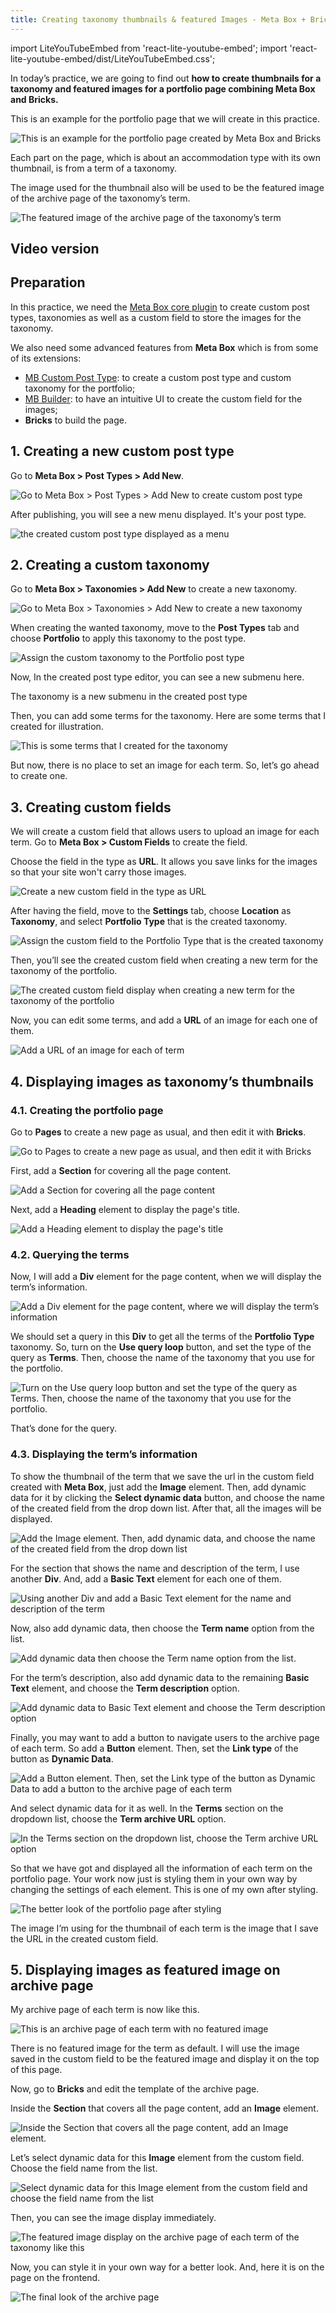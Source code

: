 ```yaml
---
title: Creating taxonomy thumbnails & featured Images - Meta Box + Bricks
---
```


import LiteYouTubeEmbed from 'react-lite-youtube-embed';
import 'react-lite-youtube-embed/dist/LiteYouTubeEmbed.css';

In today’s practice, we are going to find out **how to create thumbnails for a taxonomy and featured images for a portfolio page combining Meta Box and Bricks.**

This is an example for the portfolio page that we will create in this practice.

![This is an example for the portfolio page created by Meta Box and Bricks](https://imgur.elightup.com/Z2WCZ7V.png)

Each part on the page, which is about an accommodation type with its own thumbnail, is from a term of a taxonomy.

The image used for the thumbnail also will be used to be the featured image of the archive page of the taxonomy’s term.

![The featured image of the archive page of the taxonomy’s term](https://imgur.elightup.com/hTPdzAW.png)

## Video version

<LiteYouTubeEmbed id='kREKAKMPQ0s' />

## Preparation

In this practice, we need the [Meta Box core plugin](https://wordpress.org/plugins/meta-box/) to create custom post types, taxonomies as well as a custom field to store the images for the taxonomy.

We also need some advanced features from **Meta Box** which is from some of its extensions:

* [MB Custom Post Type](https://metabox.io/plugins/custom-post-type/): to create a custom post type and custom taxonomy for the portfolio;
* [MB Builder](https://metabox.io/plugins/meta-box-builder/): to have an intuitive UI to create the custom field for the images;
* **Bricks** to build the page.

## 1. Creating a new custom post type

Go to **Meta Box > Post Types > Add New**.

![Go to Meta Box > Post Types > Add New to create custom post type](https://imgur.elightup.com/Wpk4BEM.png)

After publishing, you will see a new menu displayed. It's your post type.

![the created custom post type displayed as a menu](https://imgur.elightup.com/Geumgm5.png)

## 2. Creating a custom taxonomy

Go to **Meta Box > Taxonomies > Add New** to create a new taxonomy.

![Go to Meta Box > Taxonomies > Add New to create a new taxonomy](https://imgur.elightup.com/0InBgvq.png)

When creating the wanted taxonomy, move to the **Post Types** tab and choose **Portfolio** to apply this taxonomy to the post type.

![Assign the custom taxonomy to the Portfolio post type](https://imgur.elightup.com/3KPMyWR.png)

Now, In the created post type editor, you can see a new submenu here.

The taxonomy is a new submenu in the created post type

Then, you can add some terms for the taxonomy. Here are some terms that I created for illustration.

![This is some terms that I created for the taxonomy](https://imgur.elightup.com/CQP6S7Y.png)

But now, there is no place to set an image for each term. So, let’s go ahead to create one.

## 3. Creating custom fields

We will create a custom field that allows users to upload an image for each term. Go to **Meta Box > Custom Fields** to create the field.

Choose the field in the type as **URL**. It allows you save links for the images so that your site won't carry those images.

![Create a new custom field in the type as URL](https://imgur.elightup.com/LX7ZwNf.png)

After having the field, move to the **Settings** tab, choose **Location** as **Taxonomy**, and select **Portfolio Type** that is the created taxonomy.

![Assign the custom field to the Portfolio Type that is the created taxonomy](https://imgur.elightup.com/Ua4xg3m.png)

Then, you’ll see the created custom field when creating a new term for the taxonomy of the portfolio.

![The created custom field display when creating a new term for the taxonomy of the portfolio](https://imgur.elightup.com/bHXIVwW.png)

Now, you can edit some terms, and add a **URL** of an image for each one of them.

![Add a URL of an image for each of term](https://imgur.elightup.com/oaav5GL.png)

## 4. Displaying images as taxonomy’s thumbnails

### 4.1. Creating the portfolio page

Go to **Pages** to create a new page as usual, and then edit it with **Bricks**.

![Go to Pages to create a new page as usual, and then edit it with Bricks](https://imgur.elightup.com/zuRpxry.png)

First, add a **Section** for covering all the page content.

![Add a Section for covering all the page content](https://imgur.elightup.com/UyduTPB.png)

Next, add a **Heading** element to display the page's title.

![Add a Heading element to display the page's title](https://imgur.elightup.com/3HOdhfD.png)

### 4.2. Querying the terms

Now, I will add a **Div** element for the page content, when we will display the term’s information.

![Add a Div element for the page content, where we will display the term’s information](https://imgur.elightup.com/p9yagTt.png)

We should set a query in this **Div** to get all the terms of the **Portfolio Type** taxonomy. So, turn on the **Use query loop** button, and set the type of the query as **Terms**. Then, choose the name of the taxonomy that you use for the portfolio.

![Turn on the Use query loop button and set the type of the query as Terms. Then, choose the name of the taxonomy that you use for the portfolio.](https://imgur.elightup.com/ruiMyQd.png)

That’s done for the query.

### 4.3. Displaying the term’s information

To show the thumbnail of the term that we save the url in the custom field created with **Meta Box**, just add the **Image** element. Then, add dynamic data for it by clicking the **Select dynamic data** button, and choose the name of the created field from the drop down list. After that, all the images will be displayed.

![Add the Image element. Then, add dynamic data, and choose the name of the created field from the drop down list](https://imgur.elightup.com/dhqukXe.gif)

For the section that shows the name and description of the term, I use another **Div**. And, add a **Basic Text** element for each one of them.

![Using another Div and add a Basic Text element for the name and description of the term](https://imgur.elightup.com/hyQ31IE.png)

Now, also add dynamic data, then choose the **Term name** option from the list.

![Add dynamic data then choose the Term name option from the list.](https://imgur.elightup.com/FDZTGFA.gif)

For the term’s description, also add dynamic data to the remaining **Basic Text** element, and choose the **Term description** option.

![Add dynamic data to Basic Text element and choose the Term description option](https://imgur.elightup.com/hRQn8gK.gif)

Finally, you may want to add a button to navigate users to the archive page of each term. So add a **Button** element. Then, set the **Link type** of the button as **Dynamic Data**.

![Add a Button element. Then, set the Link type of the button as Dynamic Data to add a button to the archive page of each term](https://imgur.elightup.com/ENIsRJ3.png)

And select dynamic data for it as well. In the **Terms** section on the dropdown list, choose the **Term archive URL** option.

![In the Terms section on the dropdown list, choose the Term archive URL option](https://imgur.elightup.com/X5R83Oq.png)

So that we have got and displayed all the information of each term on the portfolio page. Your work now just is styling them in your own way by changing the settings of each element. This is one of my own after styling.

![The better look of the portfolio page after styling](https://imgur.elightup.com/Z2WCZ7V.png)

The image I’m using for the thumbnail of each term is the image that I save the URL in the created custom field.

## 5. Displaying images as featured image on archive page

My archive page of each term is now like this.

![This is an archive page of each term with no featured image](https://imgur.elightup.com/SeQKO8m.jpg)

There is no featured image for the term as default. I will use the image saved in the custom field to be the featured image and display it on the top of this page.

Now, go to **Bricks** and edit the template of the archive page.

Inside the **Section** that covers all the page content, add an **Image** element.

![Inside the Section that covers all the page content, add an Image element.](https://imgur.elightup.com/P5B51NW.png)

Let’s select dynamic data for this **Image** element from the custom field. Choose the field name from the list.

![Select dynamic data for this Image element from the custom field and choose the field name from the list](https://imgur.elightup.com/JLTC43v.png)

Then, you can see the image display immediately.

![The featured image display on the archive page of each term of the taxonomy like this](https://imgur.elightup.com/NRR78ea.png)

Now, you can style it in your own way for a better look. And, here it is on the page on the frontend.

![The final look of the archive page](https://imgur.elightup.com/8W4LbiS.jpg)
